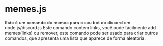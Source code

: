 # memes.js
Este é um comando de memes para o seu bot de discord em node.js/discord.js
Este comando contém links, você pode fácilmente add memes(links) ou remover, este comando pode ser usado para criar outros comandos, que apresenta uma lista que aparece de forma aleatória.
